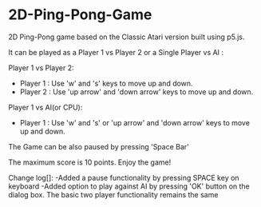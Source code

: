 # 2D-Ping-Pong-Game
2D Ping-Pong game based on the Classic Atari version built using p5.js.

It can be played as a Player 1 vs Player 2 or a Single Player vs AI : 

Player 1 vs Player 2:
<ul>
  <li>Player 1 : Use 'w' and 's' keys to move up and down.</li>
  <li>Player 2 : Use 'up arrow' and 'down arrow' keys to move up and down.</li>
</ul>

Player 1 vs AI(or CPU):
<ul>
  <li>Player 1 : Use 'w' and 's' or 'up arrow' and 'down arrow' keys to move up and down.</li>
</ul>

The Game can be also paused by pressing 'Space Bar'


The maximum score is 10 points. Enjoy the game!

Change log[]:
 -Added a pause functionality by pressing SPACE key on keyboard
 -Added option to play against AI by pressing 'OK' button on the dialog box. The basic two player functionality remains the same
